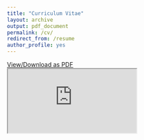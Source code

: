 ```yaml
---
title: "Curriculum Vitae"
layout: archive
output: pdf_document
permalink: /cv/
redirect_from: /resume
author_profile: yes
---
```


<html lang="en">
<u><a href="https://williamngiam.github.io/files/wxqn_cv.pdf">View/Download as PDF</a></u>
<br>
<body>
	<body style="width:100%; height:100%; margin:0;" data="http://williamngiam.github.io/files/wxqn_cv.pdf" type="application/pdf" width="750px" height="750px">
	    <iframe src="https://docs.google.com/gview?url=http://williamngiam.github.io/files/wxqn_cv.pdf&emeeded=true" type="application/pdf">
	    </iframe>
</body